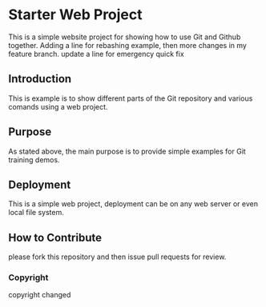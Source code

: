 # Starter Web Project

This is a simple website project for showing how to use Git and Github together.
Adding a line for rebashing example, then more changes in my feature branch.
update a line for emergency quick fix

## Introduction
This is example is to show different parts of the Git repository and various comands using a web project.

## Purpose
As stated above, the main purpose is to provide simple examples for Git training demos.

## Deployment
This is a simple web project, deployment can be on any web server or even local file system.

## How to Contribute

please fork this repository and then issue pull requests for review.

### Copyright

copyright changed